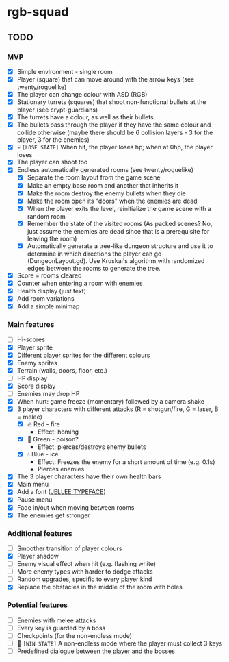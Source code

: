 # rgb-squad

## TODO

### MVP
- [x] Simple environment - single room
- [x] Player (square) that can move around with the arrow keys (see twenty/roguelike)
- [x] The player can change colour with ASD (RGB)
- [x] Stationary turrets (squares) that shoot non-functional bullets at the player (see crypt-guardians)
- [x] The turrets have a colour, as well as their bullets
- [x] The bullets pass through the player if they have the same colour and collide otherwise (maybe there should be 6 collision layers - 3 for the player, 3 for the enemies)
- [x] :skull: `[LOSE STATE]` When hit, the player loses hp; when at 0hp, the player loses
- [x] The player can shoot too
- [x] Endless automatically generated rooms (see twenty/roguelike)
  - [x] Separate the room layout from the game scene
  - [x] Make an empty base room and another that inherits it
  - [x] Make the room destroy the enemy bullets when they die
  - [x] Make the room open its "doors" when the enemies are dead
  - [x] When the player exits the level, reinitialize the game scene with a random room
  - [x] Remember the state of the visited rooms (As packed scenes? No, just assume the enemies are dead since that is a prerequisite for leaving the room)
  - [x] Automatically generate a tree-like dungeon structure and use it to determine in which directions the player can go (DungeonLayout.gd). Use Kruskal's algorithm with randomized edges between the rooms to generate the tree.
- [x] Score = rooms cleared
- [x] Counter when entering a room with enemies
- [x] Health display (just text)
- [x] Add room variations
- [x] Add a simple minimap

### Main features
- [ ] Hi-scores
- [x] Player sprite
- [x] Different player sprites for the different colours
- [x] Enemy sprites
- [x] Terrain (walls, doors, floor, etc.)
- [ ] HP display
- [x] Score display
- [ ] Enemies may drop HP
- [x] When hurt: game freeze (momentary) followed by a camera shake
- [x] 3 player characters with different attacks (R = shotgun/fire, G = laser, B = melee)
  - [x] :fire: Red - fire
    - Effect: homing
  - [x] :bug: Green - poison?
    - Effect: pierces/destroys enemy bullets
  - [x] :droplet: Blue - ice
    - Effect: Freezes the enemy for a short amount of time (e.g. 0.1s)
    - Pierces enemies
- [x] The 3 player characters have their own health bars
- [x] Main menu
- [x] Add a font ([JELLEE TYPEFACE](https://fontlibrary.org/en/font/jellee-typeface))
- [x] Pause menu
- [x] Fade in/out when moving between rooms
- [x] The enemies get stronger

### Additional features
- [ ] Smoother transition of player colours
- [x] Player shadow
- [ ] Enemy visual effect when hit (e.g. flashing white)
- [ ] More enemy types with harder to dodge attacks
- [ ] Random upgrades, specific to every player kind
- [x] Replace the obstacles in the middle of the room with holes

### Potential features
- [ ] Enemies with melee attacks
- [ ] Every key is guarded by a boss
- [ ] Checkpoints (for the non-endless mode)
- [ ] :checkered_flag: `[WIN STATE]` A non-endless mode where the player must collect 3 keys
- [ ] Predefined dialogue between the player and the bosses
